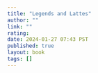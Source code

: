 ```yaml
---
title: "Legends and Lattes"
author: ""
link: ""
rating: 
date: 2024-01-27 07:43 PST
published: true
layout: book
tags: []
---
```




<blockquote markdown="1">



</blockquote>
